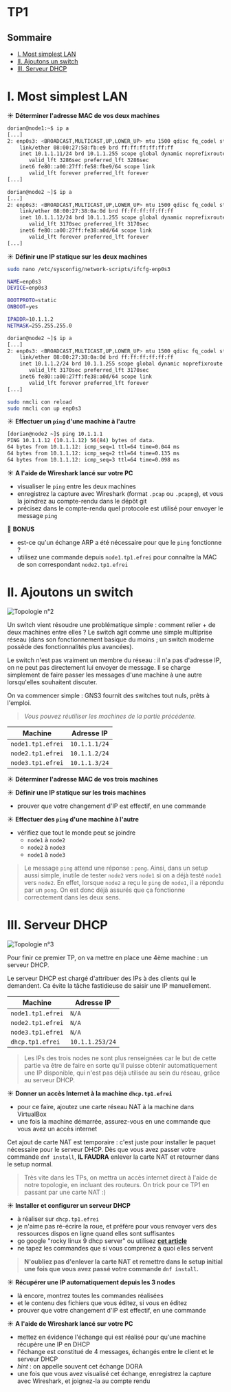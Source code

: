# TP1

## Sommaire

- [I. Most simplest LAN](#i-most-simplest-lan)
- [II. Ajoutons un switch](#ii-ajoutons-un-switch)
- [III. Serveur DHCP](#iii-serveur-dhcp)


# I. Most simplest LAN


☀️ **Déterminer l'adresse MAC de vos deux machines**

```bash
dorian@node1:~$ ip a
[...]
2: enp0s3: <BROADCAST,MULTICAST,UP,LOWER_UP> mtu 1500 qdisc fq_codel state UP group default qlen 1000
    link/ether 08:00:27:58:fb:e9 brd ff:ff:ff:ff:ff:ff
    inet 10.1.1.11/24 brd 10.1.1.255 scope global dynamic noprefixroute enp0s3
       valid_lft 3286sec preferred_lft 3286sec
    inet6 fe80::a00:27ff:fe58:fbe9/64 scope link 
       valid_lft forever preferred_lft forever
[...]
```

```bash
dorian@node2 ~]$ ip a
[...]
2: enp0s3: <BROADCAST,MULTICAST,UP,LOWER_UP> mtu 1500 qdisc fq_codel state UP group default qlen 1000
    link/ether 08:00:27:38:0a:0d brd ff:ff:ff:ff:ff:ff
    inet 10.1.1.12/24 brd 10.1.1.255 scope global dynamic noprefixroute enp0s3
       valid_lft 3170sec preferred_lft 3170sec
    inet6 fe80::a00:27ff:fe38:a0d/64 scope link 
       valid_lft forever preferred_lft forever
[...]
```

☀️ **Définir une IP statique sur les deux machines**

```bash
sudo nano /etc/sysconfig/network-scripts/ifcfg-enp0s3

NAME=enp0s3
DEVICE=enp0s3

BOOTPROTO=static
ONBOOT=yes

IPADDR=10.1.1.2
NETMASK=255.255.255.0
```
```bash
dorian@node2 ~]$ ip a
[...]
2: enp0s3: <BROADCAST,MULTICAST,UP,LOWER_UP> mtu 1500 qdisc fq_codel state UP group default qlen 1000
    link/ether 08:00:27:38:0a:0d brd ff:ff:ff:ff:ff:ff
    inet 10.1.1.2/24 brd 10.1.1.255 scope global dynamic noprefixroute enp0s3
       valid_lft 3170sec preferred_lft 3170sec
    inet6 fe80::a00:27ff:fe38:a0d/64 scope link 
       valid_lft forever preferred_lft forever
[...]
```
```bash
sudo nmcli con reload
sudo nmcli con up enp0s3
```

☀️ **Effectuer un `ping` d'une machine à l'autre**

```bash
[dorian@node2 ~]$ ping 10.1.1.1
PING 10.1.1.12 (10.1.1.12) 56(84) bytes of data.
64 bytes from 10.1.1.12: icmp_seq=1 ttl=64 time=0.044 ms
64 bytes from 10.1.1.12: icmp_seq=2 ttl=64 time=0.135 ms
64 bytes from 10.1.1.12: icmp_seq=3 ttl=64 time=0.098 ms
```

☀️ **A l'aide de Wireshark lancé sur votre PC**

- visualiser le `ping` entre les deux machines
- enregistrez la capture avec Wireshark (format `.pcap` ou `.pcapng`), et vous la joindrez au compte-rendu dans le dépôt git
- précisez dans le compte-rendu quel protocole est utilisé pour envoyer le message `ping`

🌟 **BONUS**

- est-ce qu'un échange ARP a été nécessaire pour que le `ping` fonctionne ?
- utilisez une commande depuis `node1.tp1.efrei` pour connaître la MAC de son correspondant `node2.tp1.efrei`

# II. Ajoutons un switch

![Topologie n°2](./img/topo2.png)

Un switch vient résoudre une problématique simple : comment relier + de deux machines entre elles ? Le switch agit comme une simple multiprise réseau (dans son fonctionnement basique du moins ; un switch moderne possède des fonctionnalités plus avancées).

Le switch n'est pas vraiment un membre du réseau : il n'a pas d'adresse IP, on ne peut pas directement lui envoyer de message. Il se charge simplement de faire passer les messages d'une machine à une autre lorsqu'elles souhaitent discuter.

On va commencer simple : GNS3 fournit des switches tout nuls, prêts à l'emploi.

> *Vous pouvez réutiliser les machines de la partie précédente.*

| Machine           | Adresse IP    |
| ----------------- | ------------- |
| `node1.tp1.efrei` | `10.1.1.1/24` |
| `node2.tp1.efrei` | `10.1.1.2/24` |
| `node3.tp1.efrei` | `10.1.1.3/24` |

☀️ **Déterminer l'adresse MAC de vos trois machines**

☀️ **Définir une IP statique sur les trois machines**

- prouver que votre changement d'IP est effectif, en une commande

☀️ **Effectuer des `ping` d'une machine à l'autre**

- vérifiez que tout le monde peut se joindre
  - `node1` à `node2`
  - `node2` à `node3`
  - `node1` à `node3`

> Le message `ping` attend une réponse : `pong`. Ainsi, dans un setup aussi simple, inutile de tester `node2` vers `node1` si on a déjà testé `node1` vers `node2`. En effet, lorsque `node2` a reçu le `ping` de `node1`, il a répondu par un `pong`. On est donc déjà assurés que ça fonctionne correctement dans les deux sens.

# III. Serveur DHCP

![Topologie n°3](./img/topo3.png)

Pour finir ce premier TP, on va mettre en place une 4ème machine : un serveur DHCP.

Le serveur DHCP est chargé d'attribuer des IPs à des clients qui le demandent. Ca évite la tâche fastidieuse de saisir une IP manuellement.

| Machine           | Adresse IP      |
| ----------------- | --------------- |
| `node1.tp1.efrei` | `N/A`           |
| `node2.tp1.efrei` | `N/A`           |
| `node3.tp1.efrei` | `N/A`           |
| `dhcp.tp1.efrei`  | `10.1.1.253/24` |

> Les IPs des trois nodes ne sont plus renseignées car le but de cette partie va être de faire en sorte qu'il puisse obtenir automatiquement une IP disponible, qui n'est pas déjà utilisée au sein du réseau, grâce au serveur DHCP.

☀️ **Donner un accès Internet à la machine `dhcp.tp1.efrei`**

- pour ce faire, ajoutez une carte réseau NAT à la machine dans VirtualBox
- une fois la machine démarrée, assurez-vous en une commande que vous avez un accès internet

Cet ajout de carte NAT est temporaire : c'est juste pour installer le paquet nécessaire pour le serveur DHCP. Dès que vous avez passer votre commande `dnf install`, **IL FAUDRA** enlever la carte NAT et retourner dans le setup normal.

> Très vite dans les TPs, on mettra un accès internet direct à l'aide de notre topologie, en incluant des routeurs. On trick pour ce TP1 en passant par une carte NAT :)

☀️ **Installer et configurer un serveur DHCP**

- à réaliser sur `dhcp.tp1.efrei`
- je n'aime pas ré-écrire la roue, et préfère pour vous renvoyer vers des ressources dispos en ligne quand elles sont suffisantes
- go google "rocky linux 9 dhcp server" ou utilisez [**cet article**](https://www.server-world.info/en/note?os=Rocky_Linux_8&p=dhcp&f=1)
- ne tapez les commandes que si vous comprenez à quoi elles servent

> **N'oubliez pas d'enlever la carte NAT et remettre dans le setup initial une fois que vous avez passé votre commande `dnf install`.**

☀️ **Récupérer une IP automatiquement depuis les 3 nodes**

- là encore, montrez toutes les commandes réalisées
- et le contenu des fichiers que vous éditez, si vous en éditez
- prouver que votre changement d'IP est effectif, en une commande

☀️ **A l'aide de Wireshark lancé sur votre PC**

- mettez en évidence l'échange qui est réalisé pour qu'une machine récupère une IP en DHCP
- l'échange est constitué de 4 messages, échangés entre le client et le serveur DHCP
- *hint* : on appelle souvent cet échange DORA
- une fois que vous avez visualisé cet échange, enregistrez la capture avec Wireshark, et joignez-la au compte rendu